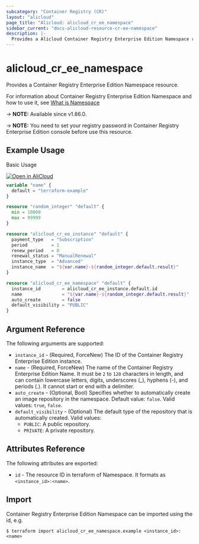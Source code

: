 ```yaml
---
subcategory: "Container Registry (CR)"
layout: "alicloud"
page_title: "Alicloud: alicloud_cr_ee_namespace"
sidebar_current: "docs-alicloud-resource-cr-ee-namespace"
description: |-
  Provides a Alicloud Container Registry Enterprise Edition Namespace resource.
---
```


# alicloud_cr_ee_namespace

Provides a Container Registry Enterprise Edition Namespace resource.

For information about Container Registry Enterprise Edition Namespace and how to use it, see [What is Namespace](https://www.alibabacloud.com/help/en/acr/developer-reference/api-cr-2018-12-01-createnamespace)

-> **NOTE:** Available since v1.86.0.

-> **NOTE:** You need to set your registry password in Container Registry Enterprise Edition console before use this resource.

## Example Usage

Basic Usage

<div style="display: block;margin-bottom: 40px;"><div class="oics-button" style="float: right;position: absolute;margin-bottom: 10px;">
  <a href="https://api.aliyun.com/api-tools/terraform?resource=alicloud_cr_ee_namespace&exampleId=8b158be8-db35-c4cf-ab76-722e4848da9fcf69bb67&activeTab=example&spm=docs.r.cr_ee_namespace.0.8b158be8db&intl_lang=EN_US" target="_blank">
    <img alt="Open in AliCloud" src="https://img.alicdn.com/imgextra/i1/O1CN01hjjqXv1uYUlY56FyX_!!6000000006049-55-tps-254-36.svg" style="max-height: 44px; max-width: 100%;">
  </a>
</div></div>

```terraform
variable "name" {
  default = "terraform-example"
}

resource "random_integer" "default" {
  min = 10000
  max = 99999
}

resource "alicloud_cr_ee_instance" "default" {
  payment_type   = "Subscription"
  period         = 1
  renew_period   = 0
  renewal_status = "ManualRenewal"
  instance_type  = "Advanced"
  instance_name  = "${var.name}-${random_integer.default.result}"
}

resource "alicloud_cr_ee_namespace" "default" {
  instance_id        = alicloud_cr_ee_instance.default.id
  name               = "${var.name}-${random_integer.default.result}"
  auto_create        = false
  default_visibility = "PUBLIC"
}
```

## Argument Reference

The following arguments are supported:

* `instance_id` - (Required, ForceNew) The ID of the Container Registry Enterprise Edition instance.
* `name` - (Required, ForceNew) The name of the Container Registry Enterprise Edition Name. It must be `2` to `120` characters in length, and can contain lowercase letters, digits, underscores (_), hyphens (-), and periods (.). It cannot start or end with a delimiter.
* `auto_create` - (Optional, Bool) Specifies whether to automatically create an image repository in the namespace. Default value: `false`. Valid values: `true`, `false`.
* `default_visibility` - (Optional) The default type of the repository that is automatically created. Valid values:
  - `PUBLIC`: A public repository.
  - `PRIVATE`: A private repository.

## Attributes Reference

The following attributes are exported:

* `id` - The resource ID in terraform of Namespace. It formats as `<instance_id>:<name>`.

## Import

Container Registry Enterprise Edition Namespace can be imported using the id, e.g.

```shell
$ terraform import alicloud_cr_ee_namespace.example <instance_id>:<name>
```
